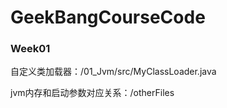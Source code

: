 # GeekBangCourseCode

### Week01
自定义类加载器：/01_Jvm/src/MyClassLoader.java

jvm内存和启动参数对应关系：/otherFiles

